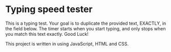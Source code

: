 # Typing speed tester
This is a typing test. Your goal is to duplicate the provided text, EXACTLY, in the field below. The timer starts when you start typing, and only stops when you match this text exactly. Good Luck!

This project is written in using JavaScript, HTML and CSS. 
